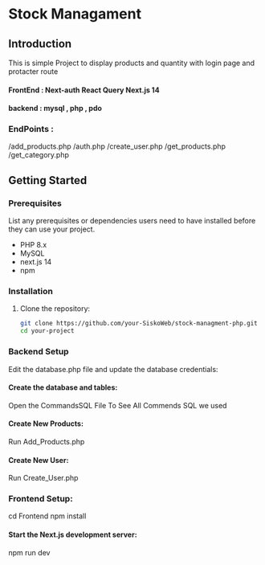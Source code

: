 # Stock Managament

## Introduction

This is simple Project to display products and quantity with login page and  protacter route
#### FrontEnd : Next-auth React Query Next.js 14
#### backend : mysql , php , pdo 

### EndPoints :
/add_products.php
/auth.php
/create_user.php
/get_products.php
/get_category.php


## Getting Started

### Prerequisites

List any prerequisites or dependencies users need to have installed before they can use your project.

- PHP 8.x
- MySQL
- next.js 14
- npm

### Installation

1. Clone the repository:

   ```bash
   git clone https://github.com/your-SiskoWeb/stock-managment-php.git
   cd your-project

### Backend Setup

Edit the database.php file and update the database credentials:

#### Create the database and tables:

Open the CommandsSQL File To See All Commends SQL we used

#### Create New Products:

Run Add_Products.php

#### Create New User:

Run Create_User.php

### Frontend Setup:

cd Frontend
npm install 

#### Start the Next.js development server:
npm run dev

